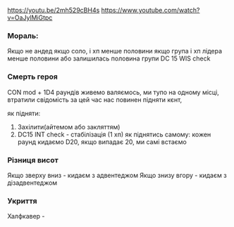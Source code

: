 
https://youtu.be/2mh529cBH4s
https://www.youtube.com/watch?v=OaJylMiGtpc
### Мораль:
Якщо не андед
якщо соло, і хп менше половини
якщо група і хп лідера менше половини або залишилась половина групи
DC 15 WIS check

### Смерть героя
CON mod + 1D4 раундів живемо валяємось,
ми тупо на одному місці, втратили свідомість
за цей час нас повинен підняти кєнт, 

як підняти:
1) Захілити(айтемом або закляттям)
2) DC15 INT check - стабілізація (1 хп)
як піднятись самому:
кожен раунд кидаємо D20, якщо випадає 20, ми самі встаємо

### Різниця висот
Якщо зверху вниз - кидаєм з адвентеджом
Якщо знизу вгору - кидаєм з дізадвентеджом

### Укриття
Халфкавер - 